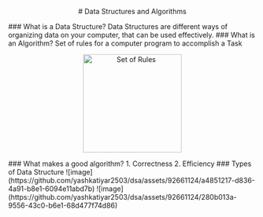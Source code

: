 <p align="center">
# Data Structures and Algorithms
</p>
### What is a Data Structure?
Data Structures are different ways of organizing data on your computer, that can be used effectively.
### What is an Algorithm?
Set of rules for a computer program to accomplish a Task
<p align="center">
    <img width="200" src="https://github.com/yashkatiyar2503/dsa/assets/92661124/3c254d51-fe9e-4c78-b168-d4bde574fd11" alt="Set of Rules">
</p>
### What makes a good algorithm?
1. Correctness
2. Efficiency
### Types of Data Structure
![image](https://github.com/yashkatiyar2503/dsa/assets/92661124/a4851217-d836-4a91-b8e1-6094e11abd7b)
![image](https://github.com/yashkatiyar2503/dsa/assets/92661124/280b013a-9556-43c0-b6e1-68d477f74d86)
